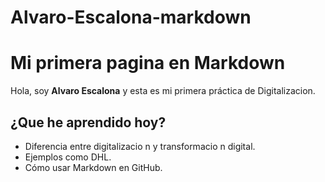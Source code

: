 # Alvaro-Escalona-markdown
# Mi primera pagina en Markdown
Hola, soy **Alvaro Escalona** y esta es mi primera práctica de Digitalizacion.
## ¿Que he aprendido hoy?
- Diferencia entre digitalizacio n y transformacio n digital.
- Ejemplos como DHL.
- Cómo usar Markdown en GitHub.
